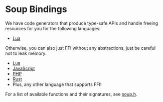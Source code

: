 # Soup Bindings

We have code generators that produce type-safe APIs and handle freeing resources for you for the following languages:

- [Lua](https://github.com/calamity-inc/Soup/blob/senpai/bindings/soup-apigen.lua)

Otherwise, you can also just FFI without any abstractions, just be careful not to leak memory:

- [Lua](https://github.com/calamity-inc/Soup/blob/senpai/bindings/soup.lua)
- [JavaScript](https://docs.soup.do/bindings/JS%20Bindings%20CDN.html)
- [PHP](https://github.com/calamity-inc/Soup/blob/senpai/bindings/soup.php)
- [Rust](https://github.com/calamity-inc/Soup/blob/senpai/bindings/soup.rs)
- Plus, any other language that supports FFI!

For a list of available functions and their signatures, see [soup.h](https://github.com/calamity-inc/Soup/blob/senpai/bindings/soup.h).
